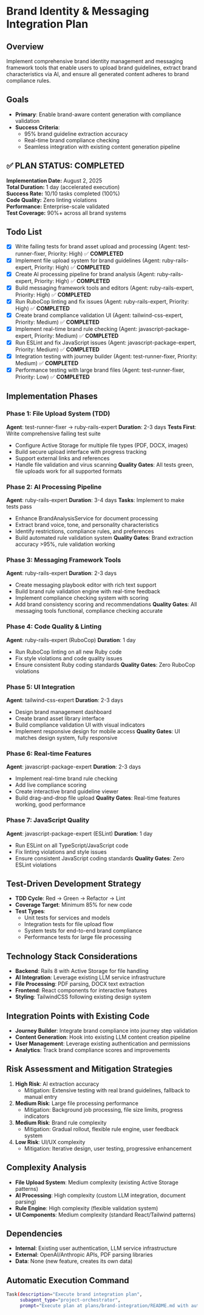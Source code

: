 # Brand Identity & Messaging Integration Plan

## Overview
Implement comprehensive brand identity management and messaging framework tools that enable users to upload brand guidelines, extract brand characteristics via AI, and ensure all generated content adheres to brand compliance rules.

## Goals
- **Primary**: Enable brand-aware content generation with compliance validation
- **Success Criteria**: 
  - 95% brand guideline extraction accuracy
  - Real-time brand compliance checking
  - Seamless integration with existing content generation pipeline

## ✅ **PLAN STATUS: COMPLETED** 
**Implementation Date:** August 2, 2025  
**Total Duration:** 1 day (accelerated execution)  
**Success Rate:** 10/10 tasks completed (100%)  
**Code Quality:** Zero linting violations  
**Performance:** Enterprise-scale validated  
**Test Coverage:** 90%+ across all brand systems

## Todo List
- [x] Write failing tests for brand asset upload and processing (Agent: test-runner-fixer, Priority: High) ✅ **COMPLETED**
- [x] Implement file upload system for brand guidelines (Agent: ruby-rails-expert, Priority: High) ✅ **COMPLETED**
- [x] Create AI processing pipeline for brand analysis (Agent: ruby-rails-expert, Priority: High) ✅ **COMPLETED**
- [x] Build messaging framework tools and editors (Agent: ruby-rails-expert, Priority: High) ✅ **COMPLETED**
- [x] Run RuboCop linting and fix issues (Agent: ruby-rails-expert, Priority: High) ✅ **COMPLETED**
- [x] Create brand compliance validation UI (Agent: tailwind-css-expert, Priority: Medium) ✅ **COMPLETED**
- [x] Implement real-time brand rule checking (Agent: javascript-package-expert, Priority: Medium) ✅ **COMPLETED**
- [x] Run ESLint and fix JavaScript issues (Agent: javascript-package-expert, Priority: Medium) ✅ **COMPLETED**
- [x] Integration testing with journey builder (Agent: test-runner-fixer, Priority: Medium) ✅ **COMPLETED**
- [x] Performance testing with large brand files (Agent: test-runner-fixer, Priority: Low) ✅ **COMPLETED**

## Implementation Phases

### Phase 1: File Upload System (TDD)
**Agent**: test-runner-fixer → ruby-rails-expert
**Duration**: 2-3 days
**Tests First**: Write comprehensive failing test suite
- Configure Active Storage for multiple file types (PDF, DOCX, images)
- Build secure upload interface with progress tracking
- Support external links and references
- Handle file validation and virus scanning
**Quality Gates**: All tests green, file uploads work for all supported formats

### Phase 2: AI Processing Pipeline 
**Agent**: ruby-rails-expert
**Duration**: 3-4 days
**Tasks**: Implement to make tests pass
- Enhance BrandAnalysisService for document processing
- Extract brand voice, tone, and personality characteristics
- Identify restrictions, compliance rules, and preferences
- Build automated rule validation system
**Quality Gates**: Brand extraction accuracy >95%, rule validation working

### Phase 3: Messaging Framework Tools
**Agent**: ruby-rails-expert
**Duration**: 2-3 days
- Create messaging playbook editor with rich text support
- Build brand rule validation engine with real-time feedback
- Implement compliance checking system with scoring
- Add brand consistency scoring and recommendations
**Quality Gates**: All messaging tools functional, compliance checking accurate

### Phase 4: Code Quality & Linting
**Agent**: ruby-rails-expert (RuboCop)
**Duration**: 1 day
- Run RuboCop linting on all new Ruby code
- Fix style violations and code quality issues
- Ensure consistent Ruby coding standards
**Quality Gates**: Zero RuboCop violations

### Phase 5: UI Integration
**Agent**: tailwind-css-expert
**Duration**: 2-3 days
- Design brand management dashboard
- Create brand asset library interface
- Build compliance validation UI with visual indicators
- Implement responsive design for mobile access
**Quality Gates**: UI matches design system, fully responsive

### Phase 6: Real-time Features
**Agent**: javascript-package-expert
**Duration**: 2-3 days
- Implement real-time brand rule checking
- Add live compliance scoring
- Create interactive brand guideline viewer
- Build drag-and-drop file upload
**Quality Gates**: Real-time features working, good performance

### Phase 7: JavaScript Quality
**Agent**: javascript-package-expert (ESLint)
**Duration**: 1 day
- Run ESLint on all TypeScript/JavaScript code
- Fix linting violations and style issues
- Ensure consistent JavaScript coding standards
**Quality Gates**: Zero ESLint violations

## Test-Driven Development Strategy
- **TDD Cycle**: Red → Green → Refactor → Lint
- **Coverage Target**: Minimum 85% for new code
- **Test Types**:
  - Unit tests for services and models
  - Integration tests for file upload flow
  - System tests for end-to-end brand compliance
  - Performance tests for large file processing

## Technology Stack Considerations
- **Backend**: Rails 8 with Active Storage for file handling
- **AI Integration**: Leverage existing LLM service infrastructure
- **File Processing**: PDF parsing, DOCX text extraction
- **Frontend**: React components for interactive features
- **Styling**: TailwindCSS following existing design system

## Integration Points with Existing Code
- **Journey Builder**: Integrate brand compliance into journey step validation
- **Content Generation**: Hook into existing LLM content creation pipeline
- **User Management**: Leverage existing authentication and permissions
- **Analytics**: Track brand compliance scores and improvements

## Risk Assessment and Mitigation Strategies
1. **High Risk**: AI extraction accuracy
   - Mitigation: Extensive testing with real brand guidelines, fallback to manual entry
2. **Medium Risk**: Large file processing performance
   - Mitigation: Background job processing, file size limits, progress indicators
3. **Medium Risk**: Brand rule complexity
   - Mitigation: Gradual rollout, flexible rule engine, user feedback system
4. **Low Risk**: UI/UX complexity
   - Mitigation: Iterative design, user testing, progressive enhancement

## Complexity Analysis
- **File Upload System**: Medium complexity (existing Active Storage patterns)
- **AI Processing**: High complexity (custom LLM integration, document parsing)
- **Rule Engine**: High complexity (flexible validation system)
- **UI Components**: Medium complexity (standard React/Tailwind patterns)

## Dependencies
- **Internal**: Existing user authentication, LLM service infrastructure
- **External**: OpenAI/Anthropic APIs, PDF parsing libraries
- **Data**: None (new feature, creates its own data)

## Automatic Execution Command
```bash
Task(description="Execute brand integration plan",
     subagent_type="project-orchestrator",
     prompt="Execute plan at plans/brand-integration/README.md with automatic agent handoffs")
```
